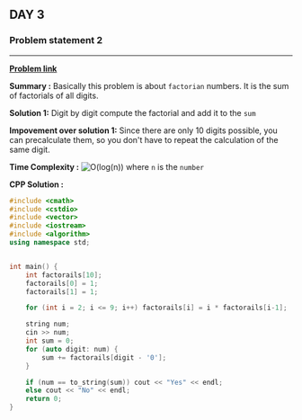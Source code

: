 ## DAY 3

### **Problem statement 2**

---

[**Problem link**](https://www.hackerrank.com/contests/day-3-of-30/challenges/fact-sum)

**Summary :** Basically this problem is about `factorian` numbers. It is the sum of factorials of all digits.

**Solution 1:** Digit by digit compute the factorial and add it to the `sum`

**Impovement over solution 1:** Since there are only 10 digits possible, you can precalculate them, so you don't have to repeat the calculation of the same digit.

**Time Complexity :** <img src="https://latex.codecogs.com/svg.image?O(log(n))" title="O(log(n))" /> where `n` is the `number`

**CPP Solution :**

```cpp
#include <cmath>
#include <cstdio>
#include <vector>
#include <iostream>
#include <algorithm>
using namespace std;


int main() {
    int factorails[10];
    factorails[0] = 1;
    factorails[1] = 1;

    for (int i = 2; i <= 9; i++) factorails[i] = i * factorails[i-1];

    string num;
    cin >> num;
    int sum = 0;
    for (auto digit: num) {
        sum += factorails[digit - '0'];
    }

    if (num == to_string(sum)) cout << "Yes" << endl;
    else cout << "No" << endl;
    return 0;
}

```
